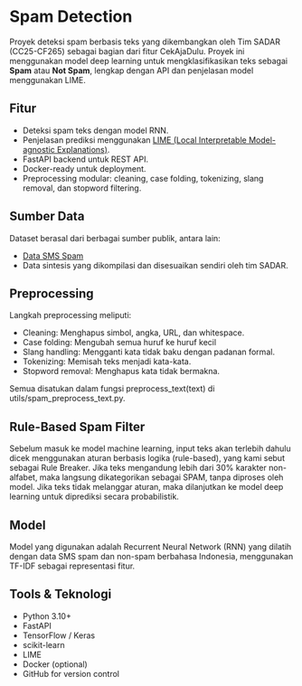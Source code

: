 # Spam Detection
Proyek deteksi spam berbasis teks yang dikembangkan oleh Tim SADAR (CC25-CF265) sebagai bagian dari fitur CekAjaDulu. Proyek ini menggunakan model deep learning untuk mengklasifikasikan teks sebagai **Spam** atau **Not Spam**, lengkap dengan API dan penjelasan model menggunakan LIME.

## Fitur
- Deteksi spam teks dengan model RNN.
- Penjelasan prediksi menggunakan [LIME (Local Interpretable Model-agnostic Explanations)](https://github.com/marcotcr/lime).
- FastAPI backend untuk REST API.
- Docker-ready untuk deployment.
- Preprocessing modular: cleaning, case folding, tokenizing, slang removal, dan stopword filtering.

## Sumber Data
Dataset berasal dari berbagai sumber publik, antara lain:
- [Data SMS Spam](https://gist.github.com/agtbaskara/a1a7017027cc1df9d35cf06e1e5575b7)
- Data sintesis yang dikompilasi dan disesuaikan sendiri oleh tim SADAR.

## Preprocessing
Langkah preprocessing meliputi:
- Cleaning: Menghapus simbol, angka, URL, dan whitespace.
- Case folding: Mengubah semua huruf ke huruf kecil
- Slang handling: Mengganti kata tidak baku dengan padanan formal.
- Tokenizing: Memisah teks menjadi kata-kata.
- Stopword removal: Menghapus kata tidak bermakna.

Semua disatukan dalam fungsi preprocess_text(text) di utils/spam_preprocess_text.py.

## Rule-Based Spam Filter
Sebelum masuk ke model machine learning, input teks akan terlebih dahulu dicek menggunakan aturan berbasis logika (rule-based), yang kami sebut sebagai Rule Breaker. Jika teks mengandung lebih dari 30% karakter non-alfabet, maka langsung dikategorikan sebagai SPAM, tanpa diproses oleh model. Jika teks tidak melanggar aturan, maka dilanjutkan ke model deep learning untuk diprediksi secara probabilistik.

## Model
Model yang digunakan adalah Recurrent Neural Network (RNN) yang dilatih dengan data SMS spam dan non-spam berbahasa Indonesia, menggunakan TF-IDF sebagai representasi fitur.

## Tools & Teknologi
- Python 3.10+
- FastAPI
- TensorFlow / Keras
- scikit-learn
- LIME
- Docker (optional)
- GitHub for version control
